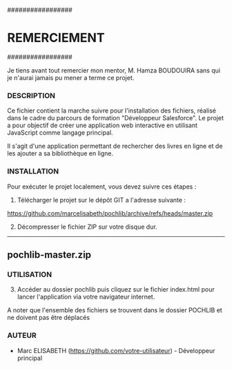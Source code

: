 #################
# REMERCIEMENT ## 
#################

Je tiens avant tout  remercier mon mentor, M. Hamza BOUDOUIRA sans qui je n'aurai jamais pu mener a terme ce projet.


### DESCRIPTION ###

Ce fichier contient la marche  suivre pour l'installation des fichiers, réalisé dans le cadre du parcours de formation "Développeur Salesforce".
Le projet a pour objectif de créer une application web interactive en utilisant JavaScript comme langage principal. 

Il s'agit d'une application permettant de rechercher des livres en ligne et de les ajouter a sa bibliothèque en ligne.

### INSTALLATION ###

Pour exécuter le projet localement, vous devez suivre ces étapes :

1. Télécharger le projet sur le dépôt GIT a l'adresse suivante : 

https://github.com/marcelisabeth/pochlib/archive/refs/heads/master.zip


2. Décompresser le fichier ZIP sur votre disque dur.

----------------------------
   pochlib-master.zip
----------------------------   


### UTILISATION ###


3. Accéder au dossier pochlib puis cliquez sur le fichier index.html pour lancer l'application via votre navigateur internet.

A noter que l'ensemble des fichiers se trouvent dans le dossier POCHLIB et ne doivent pas être déplacés


### AUTEUR ###

- Marc ELISABETH (https://github.com/votre-utilisateur) - Développeur principal


